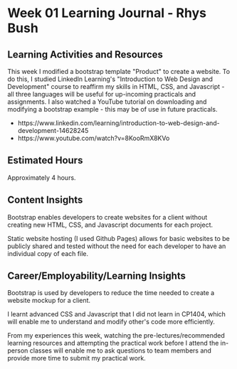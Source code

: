 <h1>Week 01 Learning Journal - Rhys Bush</h1>

<h2>Learning Activities and Resources</h2>
<p>This week I modified a bootstrap template "Product" to create a website. To do this, I studied LinkedIn Learning's "Introduction to Web Design and Development" course to reaffirm my skills in HTML, CSS, and Javascript - all three languages will be useful for up-incoming practicals and assignments. I also watched a YouTube tutorial on downloading and modifying a bootstrap example - this may be of use in future practicals.</p>
<ul>
    <li>https://www.linkedin.com/learning/introduction-to-web-design-and-development-14628245</li>
    <li>https://www.youtube.com/watch?v=8KooRmX8KVo</li>
</ul>

<h2>Estimated Hours</h2>
<p>Approximately 4 hours.</p>

<h2>Content Insights</h2>
<p>Bootstrap enables developers to create websites for a client without creating new HTML, CSS, and Javascript documents for each project.</p>
<p>Static website hosting (I used Github Pages) allows for basic websites to be publicly shared and tested without the need for each developer to have an individual copy of each file.</p>

<h2>Career/Employability/Learning Insights</h2>
<p>Bootstrap is used by developers to reduce the time needed to create a website mockup for a client.</p>
<p>I learnt advanced CSS and Javascript that I did not learn in CP1404, which will enable me to understand and modify other's code more efficiently.</p>
<p>From my experiences this week, watching the pre-lectures/recommended learning resources and attempting the practical work before I attend the in-person classes will enable me to ask questions to team members and provide more time to submit my practical work.</p>
